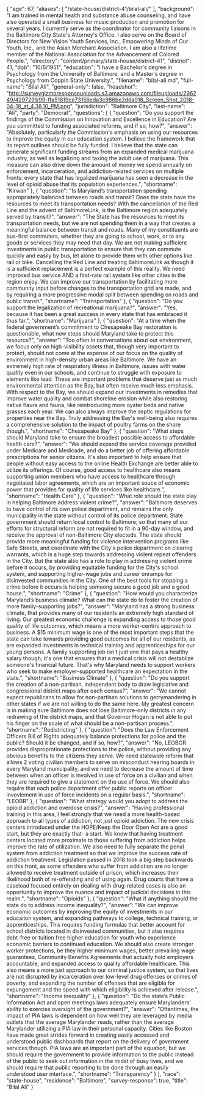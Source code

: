 {
  "age": 67,
  "aliases": [
    "/state-house/district-41/bilal-ali/"
  ],
  "background": "I am trained in mental health and substance abuse counseling, and have also operated a small business for music production and promotion for several years. I currently serve as the coordinator for community liaisons in the Baltimore City State's Attorney's Office. I also serve on the Board of Directors for New Vision Youth Services, Inc., Empowering Minds of Our Youth, Inc., and the Asian Merchant Association. I am also a lifetime member of the National Association for the Advancement of Colored People.",
  "directory": "content/primary/state-house/district-41",
  "district": 41,
  "dob": "10/6/1951",
  "education": "I have a Bachelor's degree in Psychology from the  University of Baltimore, and a Master's degree in Psychology from Coppin State University.",
  "filename": "bilal-ali.md",
  "full-name": "Bilal Ali",
  "general-only": false,
  "headshot": "http://surveygizmoresponseuploads.s3.amazonaws.com/fileuploads/296249/4297291/99-ffa51819ce73156eda3c986be2dda018_Screen_Shot_2018-04-18_at_4.38.10_PM.png",
  "jurisdiction": "Baltimore City",
  "last-name": "Ali",
  "party": "Democrat",
  "questions": [
    {
      "question": "Do you support the findings of the Commission on Innovation and Excellence in Education? Are you committed to funding associated reforms, and if so, how?",
      "answer": "Absolutely, particularly the Commission's emphasis on using our resources to improve the equity in our education system. I believe the framework that its report outlines should be fully funded. I believe that the state can generate significant funding streams from an expanded medical marijuana industry, as well as legalizing and taxing the adult use of marijuana. This measure can also drive down the amount of money we spend annually on enforcement, incarceration, and addiction-related services on multiple fronts: every state that has legalized marijuana has seen a decrease in the level of opioid abuse that its population experiences.",
      "shortname": "Kirwan"
    },
    {
      "question": "Is Maryland’s transportation spending appropriately balanced between roads and transit? Does the state have the resources to meet its transportation needs? With the cancellation of the Red Line and the advent of BaltimoreLink, is the Baltimore region adequately served by transit?",
      "answer": "The State has the resources to meet its transportation needs, but we are not spending them in a way that creates a meaningful balance between transit and roads. Many of my constituents are bus-first commuters, whether they are going to school, work, or to any goods or services they may need that day. We are not making sufficient investments in public transportation to ensure that they can commute quickly and easily by bus, let alone to provide them with other options like rail or bike. Cancelling the Red Line and treating BaltimoreLink as though it is a sufficient replacement is a perfect example of this reality. We need improved bus service AND a first-rate rail system like other cities in the region enjoy.   We can improve our transportation by facilitating more community input before changes to the transportation grid are made, and by requiring a more progressive modal split between spending on roads and public transit.",
      "shortname": "Transportation"
    },
    {
      "question": "Do you support the legalization of recreational marijuana?",
      "answer": "Yes, because it has been a great success in every state that has embraced it thus far.",
      "shortname": "Marijuana"
    },
    {
      "question": "At a time when the federal government’s commitment to Chesapeake Bay restoration is questionable, what new steps should Maryland take to protect this resource?",
      "answer": "Too often in conversations about our environment, we focus only on high-visibility assets that, though very important to protect, should not come at the expense of our focus on the quality of environment in high-density urban areas like Baltimore. We have an extremely high rate of respiratory illness in Baltimore, issues with water quality even in our schools, and continue to struggle with exposure to elements like lead. These are important problems that deserve just as much environmental attention as the Bay, but often receive much less emphasis.   With respect to the Bay, we should expand our investments in remedies that improve water quality and combat shoreline erosion while also restoring native flaura and fauna, like reintroducing more oyster beds and native grasses each year. We can also always improve the septic regulations for properties near the Bay. Truly addressing the Bay's well-being also requires a comprehensive solution to the impact of poultry farms on the shore though.",
      "shortname": "Chesapeake Bay"
    },
    {
      "question": "What steps should Maryland take to ensure the broadest possible access to affordable health care?",
      "answer": "We should expand the service coverage provided under Medicare and Medicade, and do a better job of offering affordable prescriptions for senior citzens. It's also important to help ensure that people without easy access to the online Health Exchange are better able to utilize its offerings. Of course, good access to healthcare also means supporting union members who have access to healthcare through negotiated labor agreements, which are an important souce of economic power that provides for quality of life services like healthcare.",
      "shortname": "Health Care"
    },
    {
      "question": "What role should the state play in helping Baltimore address violent crime?",
      "answer": "Baltimore deserves to have control of its own police department, and remains the only municipality in the state without control of its police department. State government should return local control to Baltimore, so that many of our efforts for structural reform are not required to fit in a 90-day window, and receive the approval of non-Baltimore City electeds.   The state should provide more meaningful funding for violence intervention programs like Safe Streets, and coordinate with the City's police department on clearing warrants, which is a huge step towards addressing violent repeat offenders in the City. But the state also has a role to play in addressing violent crime before it occurs, by providing equitable funding for the City's school system, and supporting higher-wage jobs and career onramps for disinvested communities in the City. One of the best tools for stopping a crime before it occurs is helping someong secure a good job and a good house.",
      "shortname": "Crime"
    },
    {
      "question": "How would you characterize Maryland’s business climate? What can the state do to foster the creation of more family-supporting jobs?",
      "answer": "Maryland has a strong business climate, that provides many of our residents an extremely high standard of living. Our greatest economic challenge is expanding access to those good quality of life outcomes, which means a more worker-centric approach to business. A $15 minimum wage is one of the most important steps that the state can take towards providing good outcomes for all of our residents, as are expanded investments in technical training and apprenticeships for our young persons. A family supporting job isn't just one that pays a healthy salary though; it's one that ensures that a medical crisis will not destablize someone's financial future. That's why Maryland needs to support workers who seek to make employer-supported healthcare an expectation in the state.",
      "shortname": "Business Climate"
    },
    {
      "question": "Do you support the creation of a non-partisan, independent body to draw legislative and congressional district maps after each census?",
      "answer": "We cannot expect republicans to allow for non-partisan solutions to gerrymandering in other states if we are not willing to do the same here. My greatest concern is in making sure Baltimore does not lose Baltimore-only districts in any redrawing of the district maps, and that Governor Hogan is not able to put his finger on the scale of what should be a non-partisan process.",
      "shortname": "Redistricting"
    },
    {
      "question": "Does the Law Enforcement Officers Bill of Rights adequately balance protections for police and the public? Should it be changed, and if so, how?",
      "answer": "No, LEOBOR provides disproprotionate protections to the police, without providing any obvious benefits to the citizens they serve. We need statewide reform that allows 2 voting civilian members to serve on misconduct hearing boards in every Maryland municipality, and we need to decrease the amount of time between when an officer is involved in use of force on a civilian and when they are required to give a statement on the use of force. We should also require that each police department offer public reports on officer invovlement in use of force incidents on a regular basis.",
      "shortname": "LEOBR"
    },
    {
      "question": "What strategy would you adopt to address the opioid addiction and overdose crisis?",
      "answer": "Having professional training in this area, I feel strongly that we need a more health-based approach to all types of addiction, not just opioid addiction. The new crisis centers introduced under the HOPE/Keep the Door Open Act are a good start, but they are exactly that- a start. We know that having treatment centers located more proximate to those suffering from addiction helps improve the rate of utilization. We also need to fully separate the penal system from addiction treatment so that we improve the success rate of addiction treatment. Legislation passed in 2018 took a big step backwards on this front, as some offenders who suffer from addiction are no longer allowed to receive treatment outside of prison, which increases their likelihood both of re-offending and of using again. Drug courts that have a caseload focused entirely on dealing with drug-related cases is also an opportunity to improve the nuance and impact of judicial decisions in this realm.",
      "shortname": "Opioids"
    },
    {
      "question": "What if anything should the state do to address income inequality?",
      "answer": "We can improve economic outcomes by improving the equity of investments in our educaiton system, and expanding pathways to college, technical training, or apprenticeships. This requires funding formulas that better account for school districts located in disinvested communities, but it also requires debt-free or tuition free higher education for youth who experience economic barriers to continued education. We should also create stronger worker protections, be they higher minimum wages, better prevailing wage guarantees, Community Benefits Agreements that actually hold employers accountable, and expanded access to quality affordable healthcare. This also means a more just approach to our criminal justice system, so that lives are not disrupted by incarceration over low-level drug offenses or crimes of poverty, and expanding the number of offenses that are eligible for expungement and the speed with which eligibility is achieved after release.",
      "shortname": "Income inequality"
    },
    {
      "question": "Do the state’s Public Information Act and open meetings laws adequately ensure Marylanders’ ability to exercise oversight of the government?",
      "answer": "Oftentimes, the impact of PIA laws is dependent on how well they are leveraged by media outlets that the average Marylander reads, rather than the average Marylander utilizing a PIA law in their personal capacity. Cities like Boston have made great strides forward in creating easily accessed and understood public dashboards that report on the delivery of government services though. PIA laws are an important part of the equation, but we should require the government to provide information to the public instead of the public to seek out information in the midst of busy lives, and we should require that public reporting to be done through an easily understood user interface.",
      "shortname": "Transparency"
    }
  ],
  "race": "state-house",
  "residence": "Baltimore",
  "survey-response": true,
  "title": "Bilal Ali"
}
